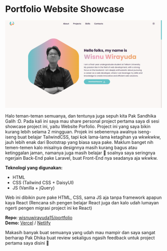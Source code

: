 # Portfolio Website Showcase

![Portfolio Website Cover Image](https://raw.githubusercontent.com/wisnuwirayuda15/portfolio/main/public/img/portfolio-web.png "Portfolio Website Cover Image")

Halo teman-teman semuanya, dan tentunya juga sepuh kita Pak Sandhika Galih :D. Pada kali ini saya mau share personal project pertama saya di sesi showcase project ini, yaitu Website Porfolio. Project ini yang saya bikin kurang lebih selama 2 mingguan. Projek ini sebenernya awalnya iseng-iseng buat belajar TailwindCSS, tapi kok lama-lama ketagihan ya wkwkwkw, jauh lebih enak dari Bootstrap yang biasa saya pake. Maklum banget nih temen-temen kalo misalnya designnya masih kurang bagus atau ketinggalan jaman, namanya juga masih belajar 🙏 soalnya saya seringnya ngerjain Back-End pake Laravel, buat Front-End nya seadanya aja wkwkw.

**Teknologi yang digunakan:**
- HTML
- CSS (Tailwind CSS + DaisyUI)
- JS (Vanilla + jQuery)

Web ini dibikin pure pake HTML, CSS, sama JS aja tanpa framework apapun kaya React (Rencana sih pengen belajar React juga dan kalo udah lumayan ngerti pengen migrasi project ini ke React)

**Repo:** [wisnuwirayuda15/portfolio](https://github.com/wisnuwirayuda15/portfolio)
<br>
**Demo:** [Vercel](https://wisnuwirayuda.vercel.app/) / [Netlify](https://wisnuwirayuda.netlify.app/)

Makasih banyak buat semuanya yang udah mau mampir dan saya sangat berharap Pak Dhika buat review sekaligus ngasih feedback untuk project pertama saya disini 🙏
